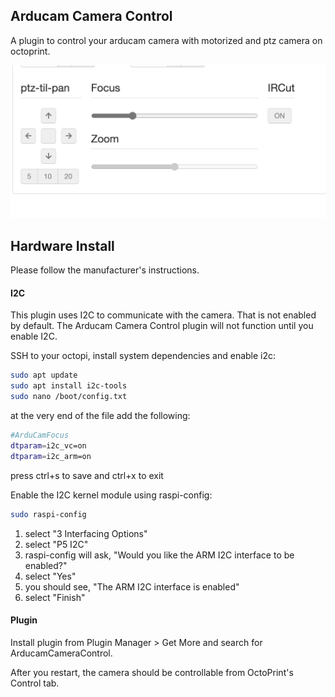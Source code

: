 ## Arducam Camera Control

A plugin to control your arducam camera with motorized and ptz camera on octoprint.

![screenshot](extras/assets/img/plugins/ArducamCameraControl/ArducamCameraControl.png)

## Hardware Install

Please follow the manufacturer's instructions.

#### I2C 
This plugin uses I2C to communicate with the camera.  That is not enabled by default.  The Arducam Camera Control plugin will not function until
you enable I2C.

SSH to your octopi, install system dependencies and enable i2c:
```bash
sudo apt update
sudo apt install i2c-tools
sudo nano /boot/config.txt
```
at the very end of the file add the following:
```bash
#ArduCamFocus
dtparam=i2c_vc=on
dtparam=i2c_arm=on
```
press ctrl+s to save and ctrl+x to exit


Enable the I2C kernel module using raspi-config:
```bash
sudo raspi-config
```

1. select "3 Interfacing Options"
2. select "P5 I2C"
3. raspi-config will ask, "Would you like the ARM I2C interface to be enabled?"
4. select "Yes"
5. you should see, "The ARM I2C interface is enabled"
6. select "Finish"


#### Plugin  
Install plugin from Plugin Manager > Get More and search for ArducamCameraControl.

After you restart, the camera should be controllable from OctoPrint's Control tab. 
